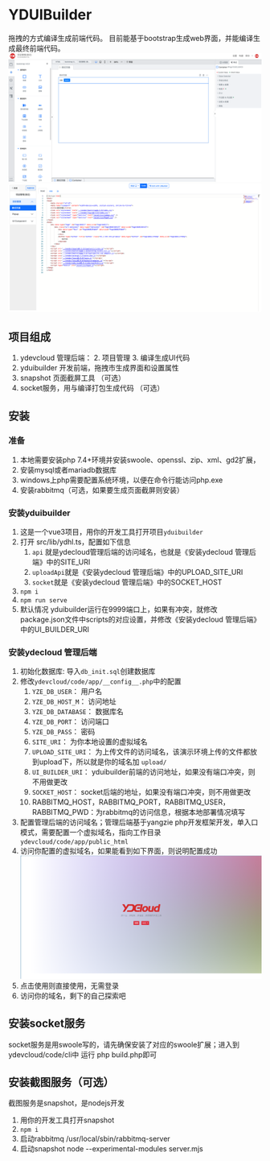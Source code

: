 # YDUIBuilder

拖拽的方式编译生成前端代码。
目前能基于bootstrap生成web界面，并能编译生成最终前端代码。
![](doc/uibuilder.png)![](doc/code.png)

## 项目组成

1. ydevcloud 管理后端：
   2. 项目管理
   3. 编译生成UI代码
2. yduibuilder 开发前端，拖拽市生成界面和设置属性
3. snapshot 页面截屏工具 （可选）
4. socket服务，用与编译打包生成代码 （可选）

## 安装

### 准备
1. 本地需要安装php 7.4+环境并安装swoole、openssl、zip、xml、gd2扩展，
2. 安装mysql或者mariadb数据库
3. windows上php需要配置系统环境，以便在命令行能访问php.exe
4. 安装rabbitmq（可选，如果要生成页面截屏则安装）


### 安装yduibuilder
1.  这是一个vue3项目，用你的开发工具打开项目`yduibuilder`
2. 打开 src/lib/ydhl.ts，配置如下信息
   1. `api` 就是ydecloud管理后端的访问域名，也就是《安装ydecloud 管理后端》中的SITE_URI
   2. `uploadApi`就是《安装ydecloud 管理后端》中的UPLOAD_SITE_URI
   3. `socket`就是《安装ydecloud 管理后端》中的SOCKET_HOST
3. `npm i`
4. `npm run serve`
5. 默认情况 yduibuilder运行在9999端口上，如果有冲突，就修改package.json文件中scripts的对应设置，并修改《安装ydecloud 管理后端》中的UI_BUILDER_URI

### 安装ydecloud 管理后端
1. 初始化数据库: 导入`db_init.sql`创建数据库
2. 修改`ydevcloud/code/app/__config__.php`中的配置
   1. `YZE_DB_USER`： 用户名
   2. `YZE_DB_HOST_M`： 访问地址
   3. `YZE_DB_DATABASE`： 数据库名
   4. `YZE_DB_PORT`： 访问端口
   5. `YZE_DB_PASS`： 密码
   6. `SITE_URI`： 为你本地设置的虚拟域名
   7. `UPLOAD_SITE_URI`： 为上传文件的访问域名，该演示环境上传的文件都放到upload下，所以就是你的域名加 `upload/`
   8. `UI_BUILDER_URI`： yduibuilder前端的访问地址，如果没有端口冲突，则不用做更改
   9. `SOCKET_HOST`： socket后端的地址，如果没有端口冲突，则不用做更改
   10. RABBITMQ_HOST，RABBITMQ_PORT，RABBITMQ_USER，RABBITMQ_PWD：为rabbitmq的访问信息，根据本地部署情况填写
3. 配置管理后端的访问域名；管理后端基于yangzie php开发框架开发，单入口模式，需要配置一个虚拟域名，指向工作目录`ydevcloud/code/app/public_html`
4. 访问你配置的虚拟域名，如果能看到如下界面，则说明配置成功![ydecloud](doc/ydeclouod.png)
5. 点击使用则直接使用，无需登录
6. 访问你的域名，剩下的自己探索吧

## 安装socket服务

socket服务是用swoole写的，请先确保安装了对应的swoole扩展；进入到ydevcloud/code/cli中
运行 php build.php即可

## 安装截图服务（可选）

截图服务是snapshot，是nodejs开发
1. 用你的开发工具打开snapshot
2. `npm i`
3. 启动rabbitmq /usr/local/sbin/rabbitmq-server
4. 启动snapshot node --experimental-modules server.mjs
